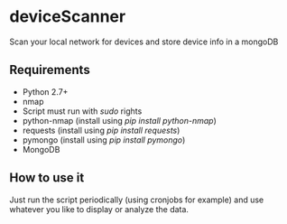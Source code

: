 # deviceScanner
Scan your local network for devices and store device info in a mongoDB

## Requirements

* Python 2.7+
* nmap
* Script must run with *sudo* rights
* python-nmap (install using *pip install python-nmap*)
* requests (install using *pip install requests*)
* pymongo (install using *pip install pymongo*)
* MongoDB

## How to use it

Just run the script periodically (using cronjobs for example) and use whatever you like to display or analyze the data.
